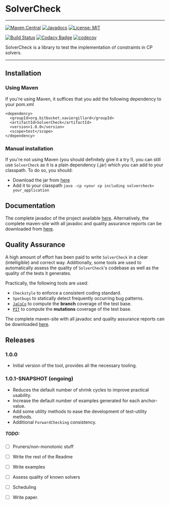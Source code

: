 # SolverCheck 
---

[![Maven Central](https://img.shields.io/maven-central/v/org.bitbucket.xaviergillard/SolverCheck.svg?label=Maven%20Central)](https://search.maven.org/search?q=g:%22org.bitbucket.xaviergillard%22%20AND%20a:%22SolverCheck%22)
[![Javadocs](https://www.javadoc.io/badge/org.bitbucket.xaviergillard/SolverCheck.svg)](https://www.javadoc.io/doc/org.bitbucket.xaviergillard/SolverCheck)
[![License: MIT](https://img.shields.io/badge/License-MIT-yellow.svg)](https://opensource.org/licenses/MIT)

[![Build Status](http://jenkins2.info.ucl.ac.be/job/SolverCheck/badge/icon)](http://jenkins2.info.ucl.ac.be/job/SolverCheck/)
[![Codacy Badge](https://api.codacy.com/project/badge/Grade/4f6250ef42444390aa30619e10193e64)](https://www.codacy.com/app/xaviergillard/solvercheck?utm_source=xaviergillard@bitbucket.org&amp;utm_medium=referral&amp;utm_content=xaviergillard/solvercheck&amp;utm_campaign=Badge_Grade)
[![codecov](https://codecov.io/bb/xaviergillard/solvercheck/branch/master/graph/badge.svg)](https://codecov.io/bb/xaviergillard/solvercheck)


SolverCheck is a library to test the implementation of constraints in CP solvers.

---  

## Installation
### Using Maven
If you're using Maven, it suffices that you add the following dependency to 
your pom.xml
```
<dependency>
  <groupId>org.bitbucket.xaviergillard</groupId>
  <artifactId>SolverCheck</artifactId>
  <version>1.0.0</version>
  <scope>test</scope>
</dependency>
``` 

### Manual installation
If you're not using Maven (you should definitely give it a try !), you can 
still use `SolverCheck` as it is a plain dependency (.jar) which you can add 
to your classpath. To do so, you should: 
* Download the jar from [here](https://repo1.maven.org/maven2/org/bitbucket/xaviergillard/SolverCheck/1.0.0/SolverCheck-1.0.0.jar)
* Add it to your classpath `java -cp <your cp including solvercheck> 
your_application`

## Documentation
The complete javadoc of the project available 
[here](http://javadoc.io/doc/org.bitbucket.xaviergillard/SolverCheck/1.0.0). 
Alternatively, the complete maven-site with all javadoc and quality assurance 
reports can be downloaded from [here](https://bitbucket.org/xaviergillard/solvercheck/downloads/SolverCheck-1.0.0.qa_site.tgz).

## Quality Assurance
A high amount of effort has been paid to write `SolverCheck` in a clear 
(intelligible) and correct way. Additionally, some tools are used to 
automatically assess the quality of `SolverCheck`'s codebase as well as the 
quality of the tests it generates. 

Practically, the following tools are used:
* `Checkstyle` to enforce a consistent coding standard.
* `Spotbugs` to statically detect frequently occurring bug patterns.
* [`JaCoCo`](http://jenkins2.info.ucl.ac.be/job/SolverCheck/ws/target/site/jacoco/index.html) to compute the **branch** coverage of the test base.
* [`PIT`](http://jenkins2.info.ucl.ac.be/job/SolverCheck/ws/target/pit-reports/) to compute the **mutations** coverage of the test base.

The complete maven-site with all javadoc and quality assurance reports can be 
downloaded [here](https://bitbucket.org/xaviergillard/solvercheck/downloads/SolverCheck-1.0.0.qa_site.tgz).

## Releases
### 1.0.0
* Initial version of the tool, provides all the necessary tooling.

### 1.0.1-SNAPSHOT (ongoing)
* Reduces the default number of shrink cycles to improve practical usability.
* Increase the default number of examples generated for each anchor-value.
* Add some utility methods to ease the development of test-utility methods.
* Additional `ForwardChecking` consistency.

##### TODO:
* [ ] Pruners/non-monotonic stuff
* [ ] Write the rest of the Readme
* [ ] Write examples
* [ ] Assess quality of known solvers
* [ ] Scheduling
* [ ] Write paper.

